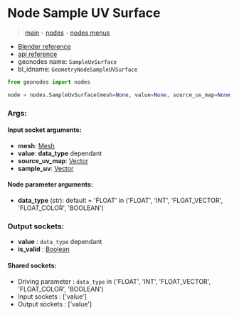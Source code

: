 # Node Sample UV Surface

> [main](../structure.md) - [nodes](nodes.md) - [nodes menus](nodes_menus.md)

- [Blender reference](https://docs.blender.org/manual/en/latest/modeling/geometry_nodes/mesh/sample_uv_surface.html)
- [api reference](https://docs.blender.org/api/current/bpy.types.GeometryNodeSampleUVSurface.html)
- geonodes name: `SampleUvSurface`
- bl_idname: `GeometryNodeSampleUVSurface`

```python
from geonodes import nodes

node = nodes.SampleUvSurface(mesh=None, value=None, source_uv_map=None, sample_uv=None, data_type='FLOAT')
```

### Args:

#### Input socket arguments:

- **mesh**: [Mesh](Mesh.md)
- **value**: **data_type** dependant
- **source_uv_map**: [Vector](Vector.md)
- **sample_uv**: [Vector](Vector.md)

#### Node parameter arguments:

- **data_type** (str): default = 'FLOAT' in ('FLOAT', 'INT', 'FLOAT_VECTOR', 'FLOAT_COLOR', 'BOOLEAN')

### Output sockets:

- **value** : ``data_type`` dependant
- **is_valid** : [Boolean](Boolean.md)

#### Shared sockets:

- Driving parameter : ``data_type`` in ('FLOAT', 'INT', 'FLOAT_VECTOR', 'FLOAT_COLOR', 'BOOLEAN')
- Input sockets  : ['value']
- Output sockets : ['value']
